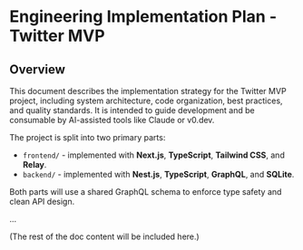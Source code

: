 # Engineering Implementation Plan - Twitter MVP

## Overview
This document describes the implementation strategy for the Twitter MVP project, including system architecture, code organization, best practices, and quality standards. It is intended to guide development and be consumable by AI-assisted tools like Claude or v0.dev.

The project is split into two primary parts:
- `frontend/` - implemented with **Next.js**, **TypeScript**, **Tailwind CSS**, and **Relay**.
- `backend/` - implemented with **Nest.js**, **TypeScript**, **GraphQL**, and **SQLite**.

Both parts will use a shared GraphQL schema to enforce type safety and clean API design.

...

(The rest of the doc content will be included here.)
